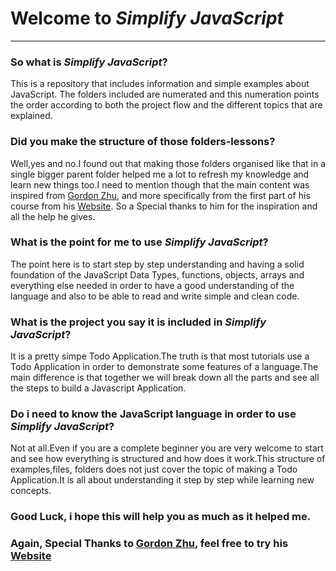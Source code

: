 <h1>Welcome to <i>Simplify JavaScript</i></h1>
<hr />
<h3>So what is <i>Simplify JavaScript</i>?</h3>
<p>
	This is a repository that includes information and simple examples about JavaScript.
	The folders included are numerated and this numeration points the order according to
	both the project flow and the different topics that are explained. 
</p>

<h3>Did you make the structure of those folders-lessons?</h3>
<p>
	Well,yes and no.I found out that making those folders organised like that in a single bigger
	parent folder helped me a lot to refresh my knowledge and learn new things too.I need to mention 
	though that the main content was inspired from <a href="https://twitter.com/gordon_zhu?lang=en" target="_blank">Gordon Zhu</a>,
	and more specifically from the first part of his course from his <a href="https://watchandcode.com/" target="_blank">Website</a>.
	So a Special thanks to him for the inspiration and all the help he gives.
</p>

<h3>What is the point for me to use <i>Simplify JavaScript</i>?</h3>
<p>
	The point here is to start step by step understanding and having a solid foundation of 
	the JavaScript Data Types, functions, objects, arrays and everything else needed in 
	order to have a good understanding of the language and also to be able to read and write
	simple and clean code.
</p>

<h3>What is the project you say it is included in <i>Simplify JavaScript</i>?</h3>
<p>
	It is a pretty simpe Todo Application.The truth is that most tutorials use a Todo Application
	in order to demonstrate some features of a language.The main difference is that together we 
	will break down all the parts and see all the steps to build a Javascript Application.
</p>

<h3>Do i need to know the JavaScript language in order to use <i>Simplify JavaScript</i>?</h3>
<p>
	Not at all.Even if you are a complete beginner you are very welcome to start and see how 
	everything is structured and how does it work.This structure of examples,files, folders 
	does not just cover the topic of making a Todo Application.It is all about understanding
	it step by step while learning new concepts.
</p>

<h3>Good Luck, i hope this will help you as much as it helped me.</h3>

<h3>Again, Special Thanks to <a href="https://twitter.com/gordon_zhu?lang=en" target="_blank">Gordon Zhu</a>, feel free to try his <a href="https://watchandcode.com/" target="_blank">Website</a></h3>